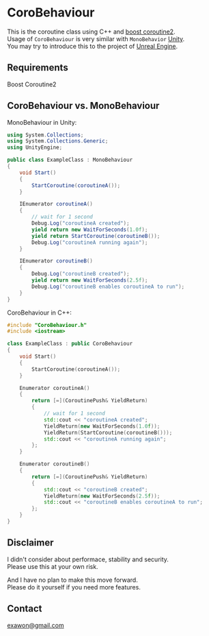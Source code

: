 # CoroBehaviour

This is the coroutine class using C++ and [boost coroutine2](https://github.com/boostorg/coroutine2).  
Usage of `CoroBehaviour` is very similar with `MonoBehavior` [Unity](https://unity3d.com/).  
You may try to introduce this to the project of [Unreal Engine](https://www.unrealengine.com/).  

## Requirements

Boost Coroutine2

## CoroBehaviour vs. MonoBehaviour

MonoBehaviour in Unity:
```c#
using System.Collections;
using System.Collections.Generic;
using UnityEngine;

public class ExampleClass : MonoBehaviour
{
    void Start()
    {
        StartCoroutine(coroutineA());
    }

    IEnumerator coroutineA()
    {
        // wait for 1 second
        Debug.Log("coroutineA created");
        yield return new WaitForSeconds(1.0f);
        yield return StartCoroutine(coroutineB());
        Debug.Log("coroutineA running again");
    }

    IEnumerator coroutineB()
    {
        Debug.Log("coroutineB created");
        yield return new WaitForSeconds(2.5f);
        Debug.Log("coroutineB enables coroutineA to run");
    }
}
```

CoroBehaviour in C++:
```c++
#include "CoroBehaviour.h"
#include <iostream>

class ExampleClass : public CoroBehaviour
{
    void Start()
    {
        StartCoroutine(coroutineA());
    }

    Enumerator coroutineA()
    {
        return [=](CoroutinePush& YieldReturn)
        {
            // wait for 1 second
            std::cout << "coroutineA created";
            YieldReturn(new WaitForSeconds(1.0f));
            YieldReturn(StartCoroutine(coroutineB()));
            std::cout << "coroutineA running again";
        };
    }

    Enumerator coroutineB()
    {
        return [=](CoroutinePush& YieldReturn)
        {
            std::cout << "coroutineB created";
            YieldReturn(new WaitForSeconds(2.5f));
            std::cout << "coroutineB enables coroutineA to run";
        };
    }
}
```

## Disclaimer

I didn't consider about performace, stability and security.  
Please use this at your own risk.

And I have no plan to make this move forward.  
Please do it yourself if you need more features.

## Contact

exawon@gmail.com
